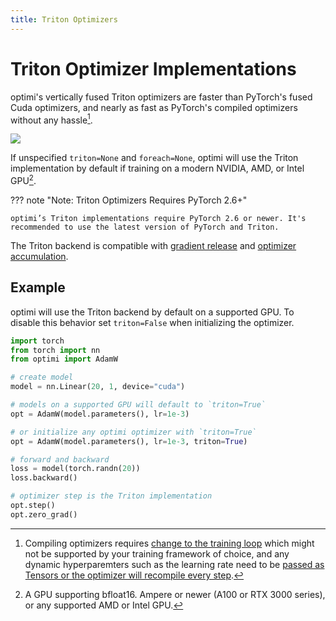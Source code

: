 ```yaml
---
title: Triton Optimizers
---
```


# Triton Optimizer Implementations

optimi's vertically fused Triton optimizers are faster than PyTorch's fused Cuda optimizers, and nearly as fast as PyTorch's compiled optimizers without any hassle[^1].

![](https://ghp-cdn.benjaminwarner.dev/optimi/adamw_speed.png)

If unspecified `triton=None` and `foreach=None`, optimi will use the Triton implementation by default if training on a modern NVIDIA, AMD, or Intel GPU[^2].

??? note "Note: Triton Optimizers Requires PyTorch 2.6+"

    optimi’s Triton implementations require PyTorch 2.6 or newer. It's recommended to use the latest version of PyTorch and Triton.

The Triton backend is compatible with [gradient release](gradient_release.md) and [optimizer accumulation](optimizer_accumulation.md).

## Example

optimi will use the Triton backend by default on a supported GPU. To disable this behavior set `triton=False` when initializing the optimizer.

```python
import torch
from torch import nn
from optimi import AdamW

# create model
model = nn.Linear(20, 1, device="cuda")

# models on a supported GPU will default to `triton=True`
opt = AdamW(model.parameters(), lr=1e-3)

# or initialize any optimi optimizer with `triton=True`
opt = AdamW(model.parameters(), lr=1e-3, triton=True)

# forward and backward
loss = model(torch.randn(20))
loss.backward()

# optimizer step is the Triton implementation
opt.step()
opt.zero_grad()
```

[^1]: Compiling optimizers requires [change to the training loop](https://docs.pytorch.org/tutorials/recipes/compiling_optimizer.html#setting-up-and-running-the-optimizer-benchmark) which might not be supported by your training framework of choice, and any dynamic hyperparemters such as the learning rate need to be [passed as Tensors or the optimizer will recompile every step](https://docs.pytorch.org/tutorials/recipes/compiling_optimizer_lr_scheduler.html).

[^2]: A GPU supporting bfloat16. Ampere or newer (A100 or RTX 3000 series), or any supported AMD or Intel GPU.